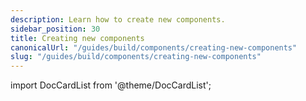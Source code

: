 ```yaml
---
description: Learn how to create new components.
sidebar_position: 30
title: Creating new components
canonicalUrl: "/guides/build/components/creating-new-components"
slug: "/guides/build/components/creating-new-components"
---
```


import DocCardList from '@theme/DocCardList';

<DocCardList />
